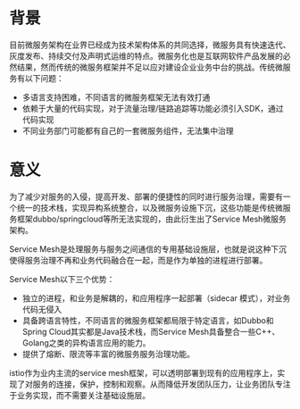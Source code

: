 # 背景
目前微服务架构在业界已经成为技术架构体系的共同选择，微服务具有快速迭代、灰度发布、持续交付及声明式运维的特点。微服务化也是互联网软件产品发展的必然结果，然而传统的微服务框架并不足以应对建设企业业务中台的挑战。传统微服务有以下问题：

- 多语言支持困难，不同语言的微服务框架无法有效打通
- 依赖于大量的代码实现，对于流量治理/链路追踪等功能必须引入SDK，通过代码实现
- 不同业务部门可能都有自己的一套微服务组件，无法集中治理

# 意义

为了减少对服务的入侵，提高开发、部署的便捷性的同时进行服务治理，需要有一个统一的技术栈，实现异构系统整合，以及微服务设施下沉，这些功能是传统微服务框架dubbo/springcloud等所无法实现的，由此衍生出了Service Mesh微服务架构。

Service Mesh是处理服务与服务之间通信的专用基础设施层，也就是说这种下沉使得服务治理不再和业务代码融合在一起，而是作为单独的进程进行部署。

Service Mesh以下三个优势：

- 独立的进程，和业务是解耦的，和应用程序一起部署（sidecar 模式），对业务代码无侵入
- 具备跨语言特性，不同语言的微服务框架都局限于特定语言，如Dubbo和Spring Cloud其实都是Java技术栈，而Service Mesh具备整合一些C++、Golang之类的异构语言应用的能力。
- 提供了熔断、限流等丰富的微服务服务治理功能。

istio作为业内主流的service mesh框架，可以透明部署到现有的应用程序上，实现了对服务的连接，保护，控制和观察。从而降低开发团队压力，让业务团队专注于业务实现，而不需要关注基础设施层。